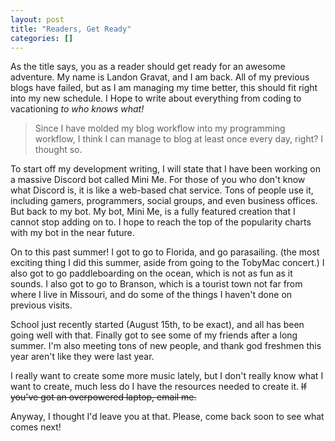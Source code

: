 ```yaml
---
layout: post
title: "Readers, Get Ready"
categories: []
---
```


As the title says, you as a reader should get ready for an awesome adventure. My name is Landon Gravat, and I am back. All of my previous blogs have failed, but as I am managing my time better, this should fit right into my new schedule. I Hope to write about everything from coding to vacationing *to who knows what!*

> Since I have molded my blog workflow into my programming workflow, I think I can manage to blog at least once every day, right? I thought so.

To start off my development writing, I will state that I have been working on a massive Discord bot called Mini Me. For those of you who don't know what Discord is, it is like a web-based chat service. Tons of people use it, including gamers, programmers, social groups, and even business offices. But back to my bot. My bot, Mini Me, is a fully featured creation that I cannot stop adding on to. I hope to reach the top of the popularity charts with my bot in the near future.

On to this past summer! I got to go to Florida, and go parasailing. \(the most exciting thing I did this summer, aside from going to the TobyMac concert.\) I also got to go paddleboarding on the ocean, which is not as fun as it sounds. I also got to go to Branson, which is a tourist town not far from where I live in Missouri, and do some of the things I haven't done on previous visits.

School just recently started \(August 15th, to be exact\), and all has been going well with that. Finally got to see some of my friends after a long summer. I'm also meeting tons of new people, and thank god freshmen this year aren't like they were last year.

I really want to create some more music lately, but I don't really know what I want to create, much less do I have the resources needed to create it. ~~If you've got an overpowered laptop, email me.~~

Anyway, I thought I'd leave you at that. Please, come back soon to see what comes next!